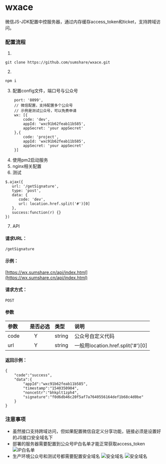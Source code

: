 # wxace

微信JS-JDK配置中控服务器，通过内存缓存access_token和ticket，支持跨域访问。


### 配置流程
1. 
```
git clone https://github.com/sumshare/wxace.git

```
2.
```
npm i
```
3. 配置config文件，端口号与公众号
```
	port: '8099',
    // 微信配置，支持配置多个公众号
    // 示例是测试公众号，可以免费申请
    wx: [{
        code: 'dev',
        appId: 'wxc91b62feab11b585',
        appSecret: 'your appSecret'
    },{
    	code: 'project',
        appId: 'wxc91b62feab11b585',
        appSecret: 'your appSecret'
    }]
```
4. 使用pm2启动服务
5. nginx相关配置
6. 测试
```
$.ajax({
   url: '/getSignature',
   type: 'post',
   data: {
      code: 'dev',
      url: location.href.split('#')[0] 
   },
   success:function(r) {}  
})
```


7. API
#### 请求URL：
```
/getSignature
```

#### 示例：
[https://wx.sumshare.cn/api/index.html](https://wx.sumshare.cn/api/index.html)

#### 请求方式：
```
POST
```

#### 参数

|参数|是否必选|类型|说明|
|:-----|:-------:|:-----|:-----|
|code      |Y       |string  |公众号自定义代码|
|url      |Y       |string  |一般用location.href.split('#')[0] |



#### 返回示例：

```
{
    "code":"success",
    "data":{
        "appId":"wxc91b62feab11b585",
        "timestamp":"1540350904",
        "nonceStr":"bhkplt1zph4",
        "signature":"f0d6db46c20f5af7a7640556164def1b68c4d0be"
    }
}
```



### 注意事项
- 虽然接口支持跨域访问，但如果配置微信自定义分享功能，链接必须是设置好的JS接口安全域名下
- 部署的服务器需要配置到公众号IP白名单才能正常获取access_token
  ![IP白名单](http://qn.sumshare.cn/18-10-24/7755544.jpg)
- 生产环境公众号和测试号都需要配置安全域名
 ![安全域名](http://qn.sumshare.cn/18-10-24/21150422.jpg)
 ![安全域名](http://qn.sumshare.cn/18-10-24/27433378.jpg)
















